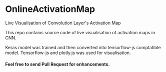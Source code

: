 # OnlineActivationMap
Live Visualisation of Convolution Layer's Activation Map

This repo contains source code of live visualisation of activation maps in CNN.

Keras model was trained and then converted into tensorflow-js comptatible model.
Tensorflow-js and plotly.js was used for visualisation.

#### Feel free to send Pull Request for enhancements. 
